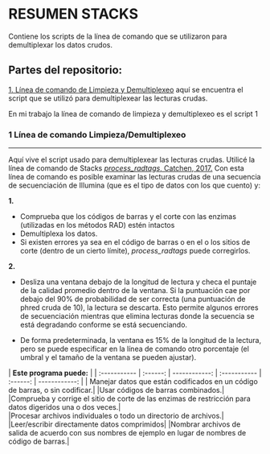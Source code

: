# RESUMEN STACKS

Contiene los scripts de la línea de comando que se utilizaron para  demultiplexar los datos crudos.

## Partes del repositorio:
[1. Línea de comando de Limpieza y Demultiplexeo](./1Limpieza_Demultiplexeo) aquí se encuentra el script que se utilizó para demultiplexear las lecturas crudas.

En mi trabajo la línea de comando de limpieza y demultiplexeo es el script 1

### 1 Línea de comando Limpieza/Demultiplexeo
---------------------------
Aquí vive el script usado para demultiplexear las lecturas crudas. Utilicé la línea de comando de Stacks [ *process_radtags*, Catchen, 2017.](http://catchenlab.life.illinois.edu/stacks/comp/process_radtags.php) Con esta línea de comando 
es posible examinar las lecturas crudas de una secuencia de secuenciación de Illumina (que es el tipo de datos con los que cuento) y:

**1.**

* Comprueba que los códigos de barras y el corte con las enzimas (utilizadas en los métodos RAD) estén intactos
* Demultiplexa los datos. 
* Si existen errores ya sea en el código de barras o en el o los sitios de corte (dentro de un cierto límite),  *process_radtags* puede corregirlos. 

**2.**

* Desliza una ventana debajo de la longitud de lectura y checa el puntaje de la calidad promedio dentro de la ventana. Si la puntuación cae por debajo del 90% de probabilidad de ser correcta (una puntuación de phred cruda de 10), la lectura se descarta. Esto permite algunos errores de secuenciación mientras que elimina lecturas donde la secuencia se está degradando conforme  se está secuenciando. 
 
* De forma predeterminada, la ventana es 15% de la longitud de la lectura, pero se puede especificar en la línea de comando otro porcentaje (el umbral y el tamaño de la ventana se pueden ajustar).



| **Este programa puede:** | 
| :----------- | :------: | ------------: | :----------- | :------: | ------------: |
| Manejar datos que están codificados en un código de barras, o sin codificar.|
|Usar códigos de barras combinados.|
|Comprueba y corrige el sitio de corte de las enzimas de restricción para datos digeridos una o dos veces.|       
|Procesar archivos individuales o todo un directorio de archivos.| 
|Leer/escribir directamente datos comprimidos|
|Nombrar archivos de salida de acuerdo con sus nombres de ejemplo en lugar de nombres de código de barras.|
​
​
